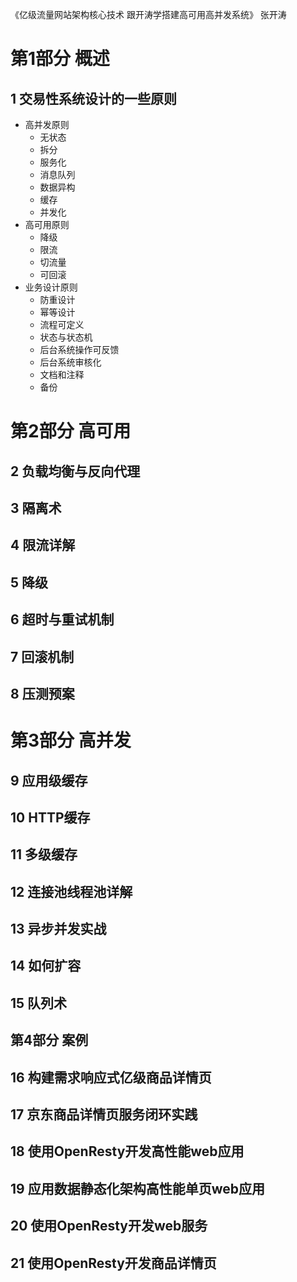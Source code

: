 《亿级流量网站架构核心技术 跟开涛学搭建高可用高并发系统》 张开涛


# 第1部分 概述
## 1 交易性系统设计的一些原则
* 高并发原则
  * 无状态
  * 拆分
  * 服务化
  * 消息队列
  * 数据异构
  * 缓存
  * 并发化
* 高可用原则
  * 降级
  * 限流
  * 切流量
  * 可回滚
* 业务设计原则
  * 防重设计
  * 幂等设计
  * 流程可定义
  * 状态与状态机
  * 后台系统操作可反馈
  * 后台系统审核化
  * 文档和注释
  * 备份
 
# 第2部分 高可用
## 2 负载均衡与反向代理
## 3 隔离术
## 4 限流详解
## 5 降级
## 6 超时与重试机制
## 7 回滚机制
## 8 压测预案
 
# 第3部分 高并发
## 9 应用级缓存
## 10 HTTP缓存
## 11 多级缓存
## 12 连接池线程池详解
## 13 异步并发实战
## 14 如何扩容
## 15 队列术

## 第4部分 案例
## 16 构建需求响应式亿级商品详情页
## 17 京东商品详情页服务闭环实践
## 18 使用OpenResty开发高性能web应用
## 19 应用数据静态化架构高性能单页web应用
## 20 使用OpenResty开发web服务
## 21 使用OpenResty开发商品详情页